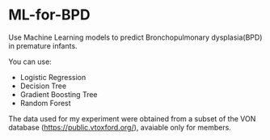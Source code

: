 # ML-for-BPD
Use Machine Learning models to predict Bronchopulmonary dysplasia(BPD) in premature infants.

You can use:
  - Logistic Regression
  - Decision Tree
  - Gradient Boosting Tree
  - Random Forest

The data used for my experiment were obtained from a subset of the VON database (https://public.vtoxford.org/), avaiable only for members.
